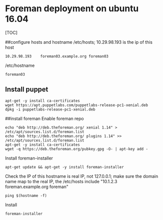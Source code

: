 # Foreman deployment on ubuntu 16.04
[TOC]

##configure hosts and hostname
/etc/hosts;  10.29.98.193 is the ip of this host
```
10.29.98.193    foreman03.example.org foreman03
```
/etc/hostname
```
foreman03
```

## Install puppet
```
apt-get -y install ca-certificates
wget https://apt.puppetlabs.com/puppetlabs-release-pc1-xenial.deb
dpkg -i puppetlabs-release-pc1-xenial.deb
```

##install foreman
Enable foreman repo
```
echo "deb http://deb.theforeman.org/ xenial 1.14" > /etc/apt/sources.list.d/foreman.list
echo "deb http://deb.theforeman.org/ plugins 1.14" >> /etc/apt/sources.list.d/foreman.list
apt-get -y install ca-certificates
wget -q https://deb.theforeman.org/pubkey.gpg -O- | apt-key add -
```
Install foreman-installer
```
apt-get update && apt-get -y install foreman-installer
```

Check the IP of this hostname is real IP, not 127.0.0.1;
make sure the domain name map to the real IP,  the /etc/hosts include "10.1.2.3 foreman.example.org foreman"

```
ping $(hostname -f)
```

Install
```
foreman-installer
```